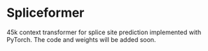 # Spliceformer
45k context transformer for splice site prediction implemented with PyTorch. The code and weights will be added soon.
